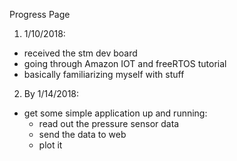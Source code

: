 Progress Page
1. 1/10/2018:
- received the stm dev board
- going through Amazon IOT and freeRTOS tutorial
- basically familiarizing myself with stuff

2. By 1/14/2018:
- get some simple application up and running:
	- read out the pressure sensor data
	- send the data to web
	- plot it

